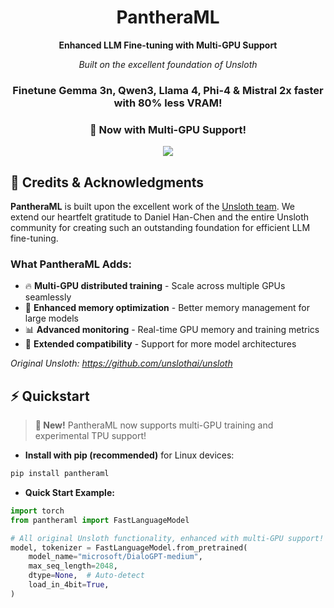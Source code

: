 <div align="center">

# PantheraML

**Enhanced LLM Fine-tuning with Multi-GPU Support**

*Built on the excellent foundation of Unsloth*

### Finetune Gemma 3n, Qwen3, Llama 4, Phi-4 & Mistral 2x faster with 80% less VRAM!
### 🚀 Now with Multi-GPU Support!

![](https://i.ibb.co/sJ7RhGG/image-41.png)

</div>

## 🙏 Credits & Acknowledgments

**PantheraML** is built upon the excellent work of the [Unsloth team](https://github.com/unslothai/unsloth). We extend our heartfelt gratitude to Daniel Han-Chen and the entire Unsloth community for creating such an outstanding foundation for efficient LLM fine-tuning.

### What PantheraML Adds:
- 🔥 **Multi-GPU distributed training** - Scale across multiple GPUs seamlessly
- 🚀 **Enhanced memory optimization** - Better memory management for large models  
- 📊 **Advanced monitoring** - Real-time GPU memory and training metrics
- 🔧 **Extended compatibility** - Support for more model architectures

*Original Unsloth: https://github.com/unslothai/unsloth*


## ⚡ Quickstart

> **🎯 New!** PantheraML now supports multi-GPU training and experimental TPU support!

- **Install with pip (recommended)** for Linux devices:
```bash
pip install pantheraml
```

- **Quick Start Example:**
```python
import torch
from pantheraml import FastLanguageModel

# All original Unsloth functionality, enhanced with multi-GPU support!
model, tokenizer = FastLanguageModel.from_pretrained(
    model_name="microsoft/DialoGPT-medium",
    max_seq_length=2048,
    dtype=None,  # Auto-detect
    load_in_4bit=True,
)
```
